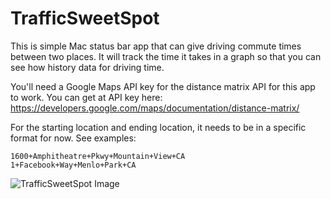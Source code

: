 # TrafficSweetSpot

This is simple Mac status bar app that can give driving commute times between two places. It will track the time it takes in a graph so that you can see how history data for driving time.

You'll need a Google Maps API key for the distance matrix API for this app to work. You can get at API key here: https://developers.google.com/maps/documentation/distance-matrix/

For the starting location and ending location, it needs to be in a specific format for now. See examples:
```
1600+Amphitheatre+Pkwy+Mountain+View+CA
1+Facebook+Way+Menlo+Park+CA
```

![TrafficSweetSpot Image](http://i.imgur.com/Tx5FZTi.png)
